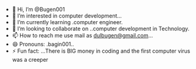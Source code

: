 - 👋 Hi, I’m @Bugen001
- 👀 I’m interested in computer development...
- 🌱 I’m currently learning .computer engineer.
- 💞️ I’m looking to collaborate on ..computer development in Technology.
- 📫 How to reach me use mail as dulbugen@gmail.com...
- 😄 Pronouns: .bagin001..
- ⚡ Fun fact: ...There is BIG money in coding and the first computer virus was a creeper

<!---
Bugen001/Bugen001 is a ✨ special ✨ repository because its `README.md` (this file) appears on your GitHub profile.
You can click the Preview link to take a look at your changes.
--->
